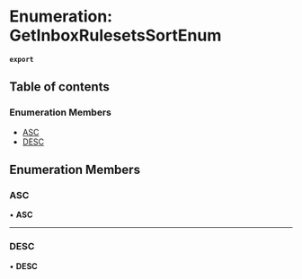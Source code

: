 # Enumeration: GetInboxRulesetsSortEnum

**`export`**

## Table of contents

### Enumeration Members

- [ASC](GetInboxRulesetsSortEnum.md#asc)
- [DESC](GetInboxRulesetsSortEnum.md#desc)

## Enumeration Members

### <a id="asc" name="asc"></a> ASC

• **ASC**

___

### <a id="desc" name="desc"></a> DESC

• **DESC**
